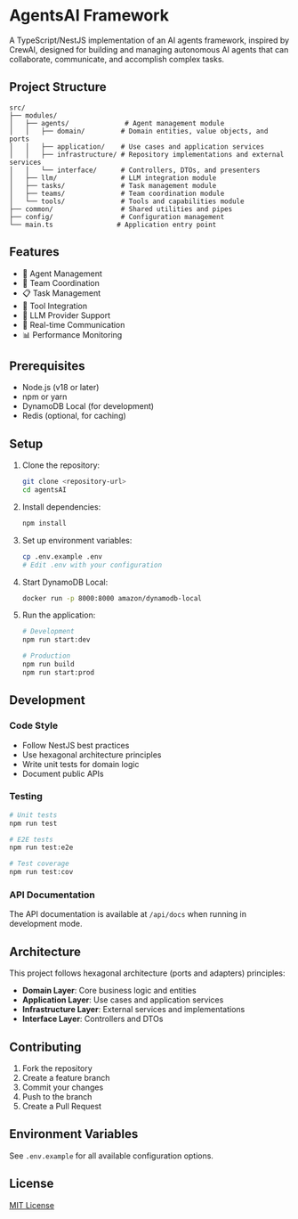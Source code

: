 # AgentsAI Framework

A TypeScript/NestJS implementation of an AI agents framework, inspired by CrewAI, designed for building and managing autonomous AI agents that can collaborate, communicate, and accomplish complex tasks.

## Project Structure

```
src/
├── modules/
│   ├── agents/              # Agent management module
│   │   ├── domain/         # Domain entities, value objects, and ports
│   │   ├── application/    # Use cases and application services
│   │   ├── infrastructure/ # Repository implementations and external services
│   │   └── interface/      # Controllers, DTOs, and presenters
│   ├── llm/                # LLM integration module
│   ├── tasks/              # Task management module
│   ├── teams/              # Team coordination module
│   └── tools/              # Tools and capabilities module
├── common/                 # Shared utilities and pipes
├── config/                 # Configuration management
└── main.ts                # Application entry point
```

## Features

- 🤖 Agent Management
- 🤝 Team Coordination
- 📋 Task Management
- 🔧 Tool Integration
- 🧠 LLM Provider Support
- 🔄 Real-time Communication
- 📊 Performance Monitoring

## Prerequisites

- Node.js (v18 or later)
- npm or yarn
- DynamoDB Local (for development)
- Redis (optional, for caching)

## Setup

1. Clone the repository:
   ```bash
   git clone <repository-url>
   cd agentsAI
   ```

2. Install dependencies:
   ```bash
   npm install
   ```

3. Set up environment variables:
   ```bash
   cp .env.example .env
   # Edit .env with your configuration
   ```

4. Start DynamoDB Local:
   ```bash
   docker run -p 8000:8000 amazon/dynamodb-local
   ```

5. Run the application:
   ```bash
   # Development
   npm run start:dev

   # Production
   npm run build
   npm run start:prod
   ```

## Development

### Code Style

- Follow NestJS best practices
- Use hexagonal architecture principles
- Write unit tests for domain logic
- Document public APIs

### Testing

```bash
# Unit tests
npm run test

# E2E tests
npm run test:e2e

# Test coverage
npm run test:cov
```

### API Documentation

The API documentation is available at `/api/docs` when running in development mode.

## Architecture

This project follows hexagonal architecture (ports and adapters) principles:

- **Domain Layer**: Core business logic and entities
- **Application Layer**: Use cases and application services
- **Infrastructure Layer**: External services and implementations
- **Interface Layer**: Controllers and DTOs

## Contributing

1. Fork the repository
2. Create a feature branch
3. Commit your changes
4. Push to the branch
5. Create a Pull Request

## Environment Variables

See `.env.example` for all available configuration options.

## License

[MIT License](LICENSE)
